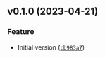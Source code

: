 <!--next-version-placeholder-->

## v0.1.0 (2023-04-21)
### Feature
* Initial version ([`cb983a7`](https://github.com/entelecheia/dedomenon/commit/cb983a70aa90e252f1ff204ff3f81ae24fab741e))
